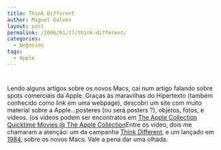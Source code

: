 ```yaml
---
title: Think Different
author: Miguel Galves
layout: post
permalink: /2006/01/17/think-different/
categories:
  - Negocios
tags:
  - Apple
---
```

# 

Lendo alguns artigos sobre os novos Macs, caí num artigo falando sobre spots comerciais da Apple. Graças às maravilhas do Hipertexto (também conhecido como link em uma webpage), descobri um site com muito material sobre a Apple…posteres (ou será posters ?), objetos, fotos, e vídeos. (os vídeos podem ser encontratos em [The Apple Collection Quicktime Movies @ The Apple Collection][1]Entre os vídeo, dois me chamaram a atenção: um da campanha [Think Different][2], e um lançado em [1984][3], sobre os novos Macs. Vale a pena dar uma olhada.

 [1]: http://www.theapplecollection.com/Collection/AppleMovies/
 [2]: http://www.theapplecollection.com/Collection/AppleMovies/mov/thinkdif.html
 [3]: http://www.theapplecollection.com/Collection/AppleMovies/mov/1984_big.html